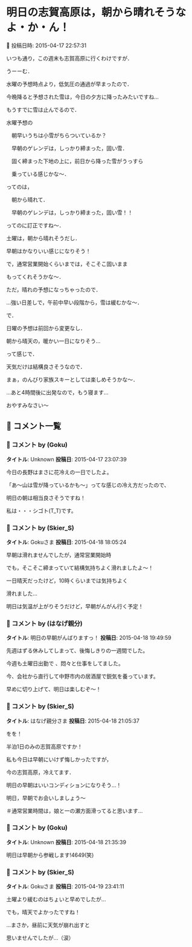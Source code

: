 # 明日の志賀高原は，朝から晴れそうなよ・か・ん！

📅 投稿日時: 2015-04-17 22:57:31

いつも通り，この週末も志賀高原に行くわけですが．





うーーむ．


水曜の予想時点より，低気圧の通過が早まったので．


今晩降ると予想された雪は，今日の夕方に降ったみたいですね…


もうすでに雪は止んでるので．


水曜予想の　


　朝早いうちは小雪がちらついているか？


　早朝のゲレンデは，しっかり締まった，固い雪．


　固く締まった下地の上に，前日から降った雪がうっすら


　乗っている感じかな～．


ってのは，


　朝から晴れて．


　早朝のゲレンデは，しっかり締まった，固い雪！！


ってのに訂正ですね～．





土曜は，朝から晴れそうだし．


早朝はかなりいい感じになりそう！


で，通常営業開始くらいまでは，そこそこ固いまま


もってくれそうかな～．





ただ，晴れの予想になっちゃったので．


…強い日差しで，午前中早い段階から，雪は緩むかな～．





で．


日曜の予想は前回から変更なし．


朝から晴天の，暖かい一日になりそう…





って感じで．


天気だけは結構良さそうなので．


まぁ，のんびり家族スキーとしては楽しめそうかな～．





…あと4時間後に出発なので，もう寝ます…


おやすみなさい～

## 💬 コメント一覧

### 💬 コメント by (Goku)
**タイトル**: Unknown
**投稿日**: 2015-04-17 23:07:39

今日の長野はまさに花冷えの一日でしたよ。



「あ～山は雪が降っているかも～」ってな感じの冷え方だったので、

明日の朝は相当良さそうですね！



私は・・・シゴト(T_T)です。

### 💬 コメント by (Skier_S)
**タイトル**: Gokuさま
**投稿日**: 2015-04-18 18:05:24

早朝は滑れませんでしたが，通常営業開始時

でも，そこそこ締まっていて結構気持ちよく滑れましたよ～！



一日晴天だったけど，10時くらいまでは気持ちよく

滑れました…

明日は気温が上がりそうだけど，早朝がんがん行く予定！

### 💬 コメント by (はなげ親分)
**タイトル**: 明日の早朝がんばりますっ！
**投稿日**: 2015-04-18 19:49:59

先週はずる休みしてしまって、後悔しきりの一週間でした。



今週も土曜日出勤で 、悶々と仕事をしてました。

今、会社から直行して中野市内の居酒屋で鋭気を養っています。



早めに切り上げて、明日は楽しむぞ～！

### 💬 コメント by (Skier_S)
**タイトル**: はなげ親分さま
**投稿日**: 2015-04-18 21:05:37

をを！

半泊1日のみの志賀高原ですか！



私も今日は早朝にいけず悔しかったですが，

今の志賀高原，冷えてます．

明日の早朝はいいコンディションになりそう…！

明日，早朝でお会いしましょう～



＃通常営業時間は，娘と一の瀬方面滑ってると思います…

### 💬 コメント by (Goku)
**タイトル**: Unknown
**投稿日**: 2015-04-18 21:35:39

明日は早朝から参戦します!4649(笑)

### 💬 コメント by (Skier_S)
**タイトル**: Gokuさま
**投稿日**: 2015-04-19 23:41:11

土曜より緩むのはちょいと早めでしたが…

でも，晴天でよかったですね！



…まさか，昼前に天気が崩れ出すと

思いませんでしたが…（涙）

